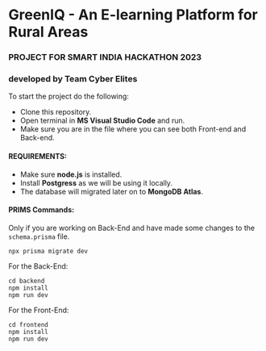 # GreenIQ - An E-learning Platform for Rural Areas
### PROJECT FOR SMART INDIA HACKATHON 2023
### developed by Team Cyber Elites
To start the project do the following:
 - Clone this repository.
 - Open terminal in **MS Visual Studio Code** and run.
 - Make sure you are in the file where you can see both Front-end and Back-end.
#### REQUIREMENTS:
 - Make sure **node.js** is installed.
 - Install **Postgress** as we will be using it locally.
 - The database will migrated later on to **MongoDB Atlas**.
#### PRIMS Commands:
Only if you are working on Back-End and have made some changes to the `schema.prisma` file.

    npx prisma migrate dev
For the Back-End:

    cd backend
    npm install
    npm run dev
For the Front-End: 

    cd frontend
    npm install
    npm run dev
